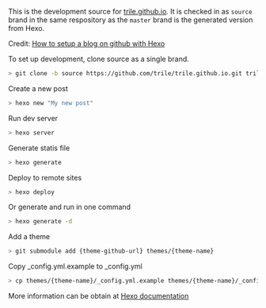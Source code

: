 This is the development source for [trile.github.io](https://trile.github.io).
It is checked in as `source` brand in the same respository as the `master` brand is the generated version from Hexo.

Credit:
[How to setup a blog on github with Hexo](https://zirho.github.io/2016/06/04/hexo/)

To set up development, clone source as a single brand.

```bash
> git clone -b source https://github.com/trile/trile.github.io.git trile.github.io.hexo
```

Create a new post

```bash
> hexo new "My new post"
```

Run dev server

```bash
> hexo server
```

Generate statis file

```bash
> hexo generate
```

Deploy to remote sites

```bash
> hexo deploy
```

Or generate and run in one command

```bash
> hexo generate -d
```

Add a theme

```bash
> git submodule add {theme-github-url} themes/{theme-name}
```

Copy _config.yml.example to _config.yml

```bash
> cp themes/{theme-name}/_config.yml.example themes/{theme-name}/_config.yml
```

More information can be obtain at [Hexo documentation](https://hexo.io/docs/)
